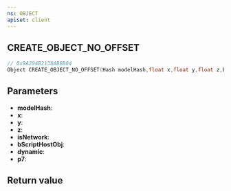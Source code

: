 ```yaml
---
ns: OBJECT
apiset: client
---
```

## CREATE_OBJECT_NO_OFFSET

```c
// 0x9A294B2138ABB884
Object CREATE_OBJECT_NO_OFFSET(Hash modelHash,float x,float y,float z,BOOL isNetwork,BOOL bScriptHostObj,BOOL dynamic,BOOL p7);
```


## Parameters
* **modelHash**:
* **x**:
* **y**:
* **z**:
* **isNetwork**:
* **bScriptHostObj**:
* **dynamic**:
* **p7**:

## Return value

